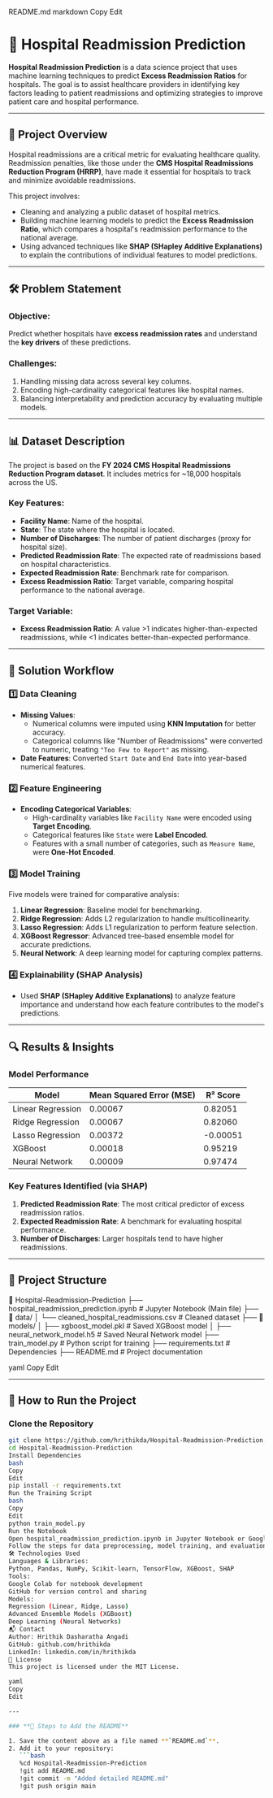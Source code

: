 README.md
markdown
Copy
Edit
# 🏥 Hospital Readmission Prediction

**Hospital Readmission Prediction** is a data science project that uses machine learning techniques to predict **Excess Readmission Ratios** for hospitals. The goal is to assist healthcare providers in identifying key factors leading to patient readmissions and optimizing strategies to improve patient care and hospital performance.

---

## 📌 **Project Overview**

Hospital readmissions are a critical metric for evaluating healthcare quality. Readmission penalties, like those under the **CMS Hospital Readmissions Reduction Program (HRRP)**, have made it essential for hospitals to track and minimize avoidable readmissions. 

This project involves:
- Cleaning and analyzing a public dataset of hospital metrics.
- Building machine learning models to predict the **Excess Readmission Ratio**, which compares a hospital's readmission performance to the national average.
- Using advanced techniques like **SHAP (SHapley Additive Explanations)** to explain the contributions of individual features to model predictions.

---

## 🛠️ **Problem Statement**

### **Objective:**
Predict whether hospitals have **excess readmission rates** and understand the **key drivers** of these predictions.

### **Challenges:**
1. Handling missing data across several key columns.
2. Encoding high-cardinality categorical features like hospital names.
3. Balancing interpretability and prediction accuracy by evaluating multiple models.

---

## 📊 **Dataset Description**

The project is based on the **FY 2024 CMS Hospital Readmissions Reduction Program dataset**. It includes metrics for ~18,000 hospitals across the US.

### **Key Features:**
- **Facility Name**: Name of the hospital.
- **State**: The state where the hospital is located.
- **Number of Discharges**: The number of patient discharges (proxy for hospital size).
- **Predicted Readmission Rate**: The expected rate of readmissions based on hospital characteristics.
- **Expected Readmission Rate**: Benchmark rate for comparison.
- **Excess Readmission Ratio**: Target variable, comparing hospital performance to the national average.

### **Target Variable:**
- **Excess Readmission Ratio**: A value >1 indicates higher-than-expected readmissions, while <1 indicates better-than-expected performance.

---

## 🚀 **Solution Workflow**

### **1️⃣ Data Cleaning**
- **Missing Values**:
  - Numerical columns were imputed using **KNN Imputation** for better accuracy.
  - Categorical columns like "Number of Readmissions" were converted to numeric, treating `"Too Few to Report"` as missing.
- **Date Features**: Converted `Start Date` and `End Date` into year-based numerical features.

### **2️⃣ Feature Engineering**
- **Encoding Categorical Variables**:
  - High-cardinality variables like `Facility Name` were encoded using **Target Encoding**.
  - Categorical features like `State` were **Label Encoded**.
  - Features with a small number of categories, such as `Measure Name`, were **One-Hot Encoded**.

### **3️⃣ Model Training**
Five models were trained for comparative analysis:
1. **Linear Regression**: Baseline model for benchmarking.
2. **Ridge Regression**: Adds L2 regularization to handle multicollinearity.
3. **Lasso Regression**: Adds L1 regularization to perform feature selection.
4. **XGBoost Regressor**: Advanced tree-based ensemble model for accurate predictions.
5. **Neural Network**: A deep learning model for capturing complex patterns.

### **4️⃣ Explainability (SHAP Analysis)**
- Used **SHAP (SHapley Additive Explanations)** to analyze feature importance and understand how each feature contributes to the model's predictions.

---

## 🔍 **Results & Insights**

### **Model Performance**
| Model             | Mean Squared Error (MSE) | R² Score |
|-------------------|--------------------------|----------|
| Linear Regression | 0.00067                  | 0.82051  |
| Ridge Regression  | 0.00067                  | 0.82060  |
| Lasso Regression  | 0.00372                  | -0.00051 |
| XGBoost           | 0.00018                  | 0.95219  |
| Neural Network    | 0.00009                  | 0.97474  |

### **Key Features Identified (via SHAP)**
1. **Predicted Readmission Rate**: The most critical predictor of excess readmission ratios.
2. **Expected Readmission Rate**: A benchmark for evaluating hospital performance.
3. **Number of Discharges**: Larger hospitals tend to have higher readmissions.

---

## 📂 **Project Structure**

📂 Hospital-Readmission-Prediction ├── hospital_readmission_prediction.ipynb # Jupyter Notebook (Main file) ├── 📁 data/ │ └── cleaned_hospital_readmissions.csv # Cleaned dataset ├── 📁 models/ │ ├── xgboost_model.pkl # Saved XGBoost model │ ├── neural_network_model.h5 # Saved Neural Network model ├── train_model.py # Python script for training ├── requirements.txt # Dependencies ├── README.md # Project documentation

yaml
Copy
Edit

---

## 🚀 **How to Run the Project**

### **Clone the Repository**
```bash
git clone https://github.com/hrithikda/Hospital-Readmission-Prediction.git
cd Hospital-Readmission-Prediction
Install Dependencies
bash
Copy
Edit
pip install -r requirements.txt
Run the Training Script
bash
Copy
Edit
python train_model.py
Run the Notebook
Open hospital_readmission_prediction.ipynb in Jupyter Notebook or Google Colab.
Follow the steps for data preprocessing, model training, and evaluation.
🛠️ Technologies Used
Languages & Libraries:
Python, Pandas, NumPy, Scikit-learn, TensorFlow, XGBoost, SHAP
Tools:
Google Colab for notebook development
GitHub for version control and sharing
Models:
Regression (Linear, Ridge, Lasso)
Advanced Ensemble Models (XGBoost)
Deep Learning (Neural Networks)
📬 Contact
Author: Hrithik Dasharatha Angadi
GitHub: github.com/hrithikda
LinkedIn: linkedin.com/in/hrithikda
📜 License
This project is licensed under the MIT License.

yaml
Copy
Edit

---

### **📌 Steps to Add the README**

1. Save the content above as a file named **`README.md`**.
2. Add it to your repository:
   ```bash
   %cd Hospital-Readmission-Prediction
   !git add README.md
   !git commit -m "Added detailed README.md"
   !git push origin main
